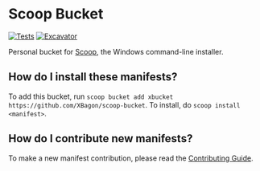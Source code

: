 # Scoop Bucket


[![Tests](https://github.com/XBagon/scoop-bucket/actions/workflows/ci.yml/badge.svg)](https://github.com/XBagon/scoop-bucket/actions/workflows/ci.yml) [![Excavator](https://github.com/XBagon/scoop-bucket/actions/workflows/excavator.yml/badge.svg)](https://github.com/XBagon/scoop-bucket/actions/workflows/excavator.yml)

Personal bucket for [Scoop](https://scoop.sh), the Windows command-line installer.

How do I install these manifests?
---------------------------------

To add this bucket, run `scoop bucket add xbucket https://github.com/XBagon/scoop-bucket`. To install, do `scoop install <manifest>`.

How do I contribute new manifests?
----------------------------------

To make a new manifest contribution, please read the [Contributing Guide](https://github.com/ScoopInstaller/.github/blob/main/.github/CONTRIBUTING.md).

